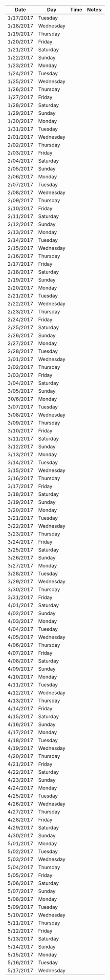 | Date  | Day  |   Time    |   Notes:   |
|-----------------------------|------------------------------|---------------------|------------------------------------------------------------------|
|	1/17/2017	|	Tuesday	|		|		|
|	1/18/2017	|	Wednesday	|		|		|
|	1/19/2017	|	Thursday	|		|		|
|	1/20/2017	|	Friday	|		|		|
|	1/21/2017	|	Saturday	|		|		|
|	1/22/2017	|	Sunday	|		|		|
|	1/23/2017	|	Monday	|		|		|
|	1/24/2017	|	Tuesday	|		|		|
|	1/25/2017	|	Wednesday	|		|		|
|	1/26/2017	|	Thursday	|		|		|
|	1/27/2017	|	Friday	|		|		|
|	1/28/2017	|	Saturday	|		|		|
|	1/29/2017	|	Sunday	|		|		|
|	1/30/2017	|	Monday	|		|		|
|	1/31/2017	|	Tuesday	|		|		|
|	2/01/2017	|	Wednesday	|		|		|
|	2/02/2017	|	Thursday	|		|		|
|	2/03/2017	|	Friday	|		|		|
|	2/04/2017	|	Saturday	|		|		|
|	2/05/2017	|	Sunday	|		|		|
|	2/06/2017	|	Monday	|		|		|
|	2/07/2017	|	Tuesday	|		|		|
|	2/08/2017	|	Wednesday	|		|		|
|	2/09/2017	|	Thursday	|		|		|
|	2/10/2017	|	Friday	|		|		|
|	2/11/2017	|	Saturday	|		|		|
|	2/12/2017	|	Sunday	|		|		|
|	2/13/2017	|	Monday	|		|		|
|	2/14/2017	|	Tuesday	|		|		|
|	2/15/2017	|	Wednesday	|		|		|
|	2/16/2017	|	Thursday	|		|		|
|	2/17/2017	|	Friday	|		|		|
|	2/18/2017	|	Saturday	|		|		|
|	2/19/2017	|	Sunday	|		|		|
|	2/20/2017	|	Monday	|		|		|
|	2/21/2017	|	Tuesday	|		|		|
|	2/22/2017	|	Wednesday	|		|		|
|	2/23/2017	|	Thursday	|		|		|
|	2/24/2017	|	Friday	|		|		|
|	2/25/2017	|	Saturday	|		|		|
|	2/26/2017	|	Sunday	|		|		|
|	2/27/2017	|	Monday	|		|		|
|	2/28/2017	|	Tuesday	|		|		|
|	3/01/2017	|	Wednesday	|		|		|
|	3/02/2017	|	Thursday	|		|		|
|	3/03/2017	|	Friday	|		|		|
|	3/04/2017	|	Saturday	|		|		|
|	3/05/2017	|	Sunday	|		|		|
|	30/6/2017	|	Monday	|		|		|
|	3/07/2017	|	Tuesday	|		|		|
|	3/08/2017	|	Wednesday	|		|		|
|	3/09/2017	|	Thursday	|		|		|
|	3/10/2017	|	Friday	|		|		|
|	3/11/2017	|	Saturday	|		|		|
|	3/12/2017	|	Sunday	|		|		|
|	3/13/2017	|	Monday	|		|		|
|	3/14/2017	|	Tuesday	|		|		|
|	3/15/2017	|	Wednesday	|		|		|
|	3/16/2017	|	Thursday	|		|		|
|	3/17/2017	|	Friday	|		|		|
|	3/18/2017	|	Saturday	|		|		|
|	3/19/2017	|	Sunday	|		|		|
|	3/20/2017	|	Monday	|		|		|
|	3/21/2017	|	Tuesday	|		|		|
|	3/22/2017	|	Wednesday	|		|		|
|	3/23/2017	|	Thursday	|		|		|
|	3/24/2017	|	Friday	|		|		|
|	3/25/2017	|	Saturday	|		|		|
|	3/26/2017	|	Sunday	|		|		|
|	3/27/2017	|	Monday	|		|		|
|	3/28/2017	|	Tuesday	|		|		|
|	3/29/2017	|	Wednesday	|		|		|
|	3/30/2017	|	Thursday	|		|		|
|	3/31/2017	|	Friday	|		|		|
|	4/01/2017	|	Saturday	|		|		|
|	4/02/2017	|	Sunday	|		|		|
|	4/03/2017	|	Monday	|		|		|
|	4/04/2017	|	Tuesday	|		|		|
|	4/05/2017	|	Wednesday	|		|		|
|	4/06/2017	|	Thursday	|		|		|
|	4/07/2017	|	Friday	|		|		|
|	4/08/2017	|	Saturday	|		|		|
|	4/09/2017	|	Sunday	|		|		|
|	4/10/2017	|	Monday	|		|		|
|	4/11/2017	|	Tuesday	|		|		|
|	4/12/2017	|	Wednesday	|		|		|
|	4/13/2017	|	Thursday	|		|		|
|	4/14/2017	|	Friday	|		|		|
|	4/15/2017	|	Saturday	|		|		|
|	4/16/2017	|	Sunday	|		|		|
|	4/17/2017	|	Monday	|		|		|
|	4/18/2017	|	Tuesday	|		|		|
|	4/19/2017	|	Wednesday	|		|		|
|	4/20/2017	|	Thursday	|		|		|
|	4/21/2017	|	Friday	|		|		|
|	4/22/2017	|	Saturday	|		|		|
|	4/23/2017	|	Sunday	|		|		|
|	4/24/2017	|	Monday	|		|		|
|	4/25/2017	|	Tuesday	|		|		|
|	4/26/2017	|	Wednesday	|		|		|
|	4/27/2017	|	Thursday	|		|		|
|	4/28/2017	|	Friday	|		|		|
|	4/29/2017	|	Saturday	|		|		|
|	4/30/2017	|	Sunday	|		|		|
|	5/01/2017	|	Monday	|		|		|
|	5/02/2017	|	Tuesday	|		|		|
|	5/03/2017	|	Wednesday	|		|		|
|	5/04/2017	|	Thursday	|		|		|
|	5/05/2017	|	Friday	|		|		|
|	5/06/2017	|	Saturday	|		|		|
|	5/07/2017	|	Sunday	|		|		|
|	5/08/2017	|	Monday	|		|		|
|	5/09/2017	|	Tuesday	|		|		|
|	5/10/2017	|	Wednesday	|		|		|
|	5/11/2017	|	Thursday	|		|		|
|	5/12/2017	|	Friday	|		|		|
|	5/13/2017	|	Saturday	|		|		|
|	5/14/2017	|	Sunday	|		|		|
|	5/15/2017	|	Monday	|		|		|
|	5/16/2017	|	Tuesday	|		|		|
|	5/17/2017	|	Wednesday	|		|		|
